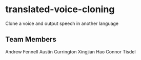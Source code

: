# translated-voice-cloning
Clone a voice and output speech in another language

## Team Members

Andrew Fennell
Austin Currington
Xingjian Hao
Connor Tisdel
